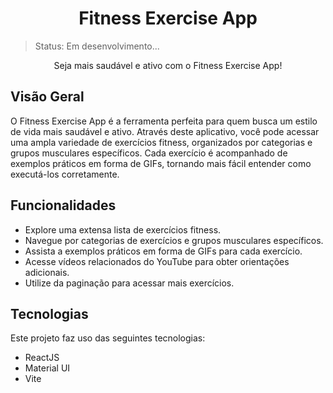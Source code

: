 <h1 align="center">Fitness Exercise App</h1>

>Status: Em desenvolvimento...

<!-- <p align="center">
  <img src="sua-imagem-preview.png" alt="Fitness Exercise App Preview" style="border-radius: 4px">
</p> -->


<p align="center">Seja mais saudável e ativo com o Fitness Exercise App!</p>

## Visão Geral
O Fitness Exercise App é a ferramenta perfeita para quem busca um estilo de vida mais saudável e ativo. Através deste aplicativo, você pode acessar uma ampla variedade de exercícios fitness, organizados por categorias e grupos musculares específicos. Cada exercício é acompanhado de exemplos práticos em forma de GIFs, tornando mais fácil entender como executá-los corretamente.

## Funcionalidades
- Explore uma extensa lista de exercícios fitness.
- Navegue por categorias de exercícios e grupos musculares específicos.
- Assista a exemplos práticos em forma de GIFs para cada exercício.
- Acesse vídeos relacionados do YouTube para obter orientações adicionais.
- Utilize da paginação para acessar mais exercícios.

## Tecnologias
Este projeto faz uso das seguintes tecnologias:

- ReactJS
- Material UI
- Vite